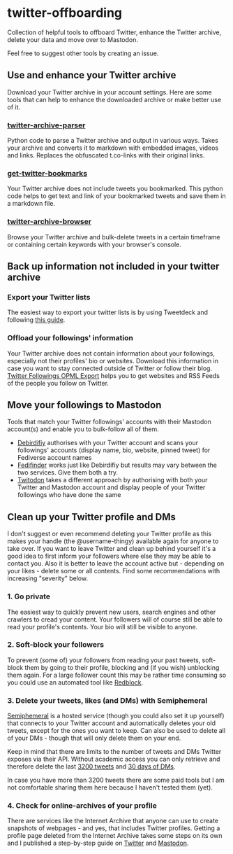 # twitter-offboarding
Collection of helpful tools to offboard Twitter, enhance the Twitter archive, delete your data and move over to Mastodon.

Feel free to suggest other tools by creating an issue.

## Use and enhance your Twitter archive
Download your Twitter archive in your account settings. Here are some tools that can help to enhance the downloaded archive or make better use of it.

### [twitter-archive-parser](https://github.com/timhutton/twitter-archive-parser)
Python code to parse a Twitter archive and output in various ways. Takes your archive and converts it to markdown with embedded images, videos and links. Replaces the obfuscated t.co-links with their original links.

### [get-twitter-bookmarks](https://gist.github.com/divyajyotiuk/9fb29c046e1dfcc8d5683684d7068efe)
Your Twitter archive does not include tweets you bookmarked. This python code helps to get text and link of your bookmarked tweets and save them in a markdown file.

### [twitter-archive-browser](https://sk22.github.io/twitter-archive-browser/)
Browse your Twitter archive and bulk-delete tweets in a certain timeframe or containing certain keywords with your browser's console.

## Back up information not included in your twitter archive
### Export your Twitter lists
The easiest way to export your twitter lists is by using Tweetdeck and following [this guide](https://www.makeuseof.com/tag/backup-export-twitter-lists/).

### Offload your followings' information
Your Twitter archive does not contain information about your followings, especially not their profiles' bio or websites. Download this information in case you want to stay connected outside of Twitter or follow their blog. [Twitter Followings OPML Export](http://opml.glitch.me/) helps you to get websites and RSS Feeds of the people you follow on Twitter.


## Move your followings to Mastodon
Tools that match your Twitter followings' accounts with their Mastodon account(s) and enable you to bulk-follow all of them.

- [Debirdifiy](https://pruvisto.org/debirdify/) authorises with your Twitter account and scans your followings' accounts (display name, bio, website, pinned tweet) for Fediverse account names
- [Fedifinder](https://fedifinder.glitch.me) works just like Debirdifiy but results may vary between the two services. Give them both a try.
- [Twitodon](https://twitodon.com/) takes a different approach by authorising with both your Twitter and Mastodon account and display people of your Twitter followings who have done the same


## Clean up your Twitter profile and DMs
I don't suggest or even recommend deleting your Twitter profile as this makes your handle (the @username-thingy) available again for anyone to take over. If you want to leave Twitter and clean up behind yourself it's a good idea to first inform your followers where else they may be able to contact you. Also it is better to leave the account active but - depending on your likes - delete some or all contents. Find some recommendations with increasing "severity" below.

### 1. Go private
The easiest way to quickly prevent new users, search engines and other crawlers to cread your content. Your followers will of course still be able to read your profile's contents. Your bio will still be visible to anyone.

### 2. Soft-block your followers
To prevent (some of) your followers from reading your past tweets, soft-block them by going to their profile, blocking and (if you wish) unblocking them again. For a large follower count this may be rather time consuming so you could use an automated tool like [Redblock](https://github.com/gaeulbyul/RedBlock/blob/main/README.en.md).

### 3. Delete your tweets, likes (and DMs) with Semiphemeral
[Semiphemeral](https://github.com/micahflee/semiphemeral) is a hosted service (though you could also set it up yourself) that connects to your Twitter account and automatically deletes your old tweets, except for the ones you want to keep. Can also be used to delete all of your DMs - though that will only delete them on your end.

Keep in mind that there are limits to the number of tweets and DMs Twitter exposes via their API. Without academic access you can only retrieve and therefore delete the last [3200 tweets](https://github.com/micahflee/semiphemeral) and [30 days of DMs](https://twittercommunity.com/t/retrieving-older-than-30-days-direct-messages-direct-messages-events-list/104901).

In case you have more than 3200 tweets there are some paid tools but I am not comfortable sharing them here because I haven't tested them (yet).

### 4. Check for online-archives of your profile
There are services like the Internet Archive that anyone can use to create snapshots of webpages - and yes, that includes Twitter profiles. Getting a profile page deleted from the Internet Archive takes some steps on its own and I published a step-by-step guide on [Twitter](https://twitter.com/achisto/status/1591065125167190018?s=20&t=KeqeI8H7lVPlrdyAzlegDg) and [Mastodon](https://mastodon.social/@achisto/109325841635487550).
